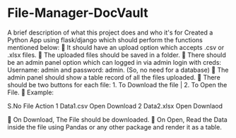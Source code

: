 
# File-Manager-DocVault

A brief description of what this project does and who it's for Created a Python App using flask/django which should perform the functions mentioned below:
 It should have an upload option which accepts .csv or .xlsx files.
 The uploaded files should be saved in a folder.
 There should be an admin panel option which can logged in via admin login with creds:
Username: admin and password: admin. (So, no need for a database)
 The admin panel should show a table record of all the files uploaded.
 There should be two buttons for each file: 1. To Download the file | 2. To Open the File.
 Example:

S.No File Action
1 Data1.csv Open Download
2 Data2.xlsx Open Downlaod

 On Download, The File should be downloaded.
 On Open, Read the Data inside the file using Pandas or any other package and render it as a
table.

